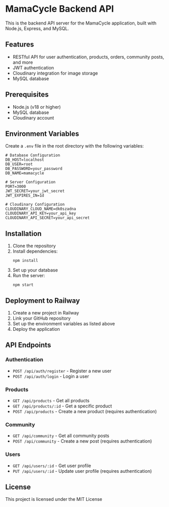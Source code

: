 # MamaCycle Backend API

This is the backend API server for the MamaCycle application, built with Node.js, Express, and MySQL.

## Features

- RESTful API for user authentication, products, orders, community posts, and more
- JWT authentication
- Cloudinary integration for image storage
- MySQL database

## Prerequisites

- Node.js (v18 or higher)
- MySQL database
- Cloudinary account

## Environment Variables

Create a `.env` file in the root directory with the following variables:

```
# Database Configuration
DB_HOST=localhost
DB_USER=root
DB_PASSWORD=your_password
DB_NAME=mamacycle

# Server Configuration
PORT=3000
JWT_SECRET=your_jwt_secret
JWT_EXPIRES_IN=1d

# Cloudinary Configuration
CLOUDINARY_CLOUD_NAME=dk0szadna
CLOUDINARY_API_KEY=your_api_key
CLOUDINARY_API_SECRET=your_api_secret
```

## Installation

1. Clone the repository
2. Install dependencies:
   ```
   npm install
   ```
3. Set up your database
4. Run the server:
   ```
   npm start
   ```

## Deployment to Railway

1. Create a new project in Railway
2. Link your GitHub repository
3. Set up the environment variables as listed above
4. Deploy the application

## API Endpoints

### Authentication
- `POST /api/auth/register` - Register a new user
- `POST /api/auth/login` - Login a user

### Products
- `GET /api/products` - Get all products
- `GET /api/products/:id` - Get a specific product
- `POST /api/products` - Create a new product (requires authentication)

### Community
- `GET /api/community` - Get all community posts
- `POST /api/community` - Create a new post (requires authentication)

### Users
- `GET /api/users/:id` - Get user profile
- `PUT /api/users/:id` - Update user profile (requires authentication)

## License

This project is licensed under the MIT License 